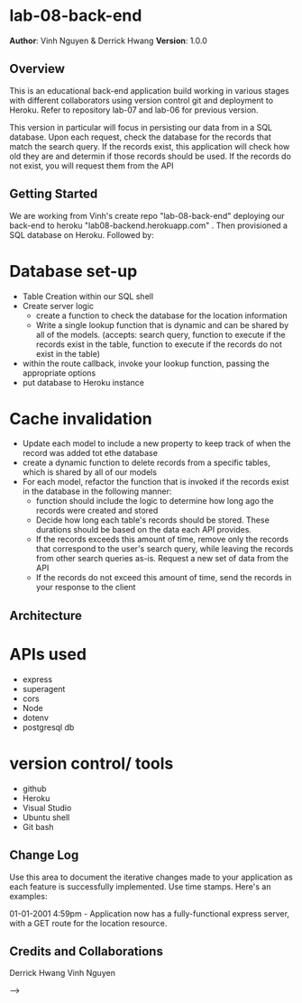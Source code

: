 # lab-08-back-end

**Author**: Vinh Nguyen & Derrick Hwang
**Version**: 1.0.0 

## Overview
This is an educational back-end application build working in various stages with different collaborators using version control git and deployment to Heroku. Refer to repository lab-07 and lab-06 for previous version. 

This version in particular will focus in persisting our data from in a SQL database. Upon each request, check the database for the records that match the search query. If the records exist, this application will check how old they are and determin if those records should be used. If the records do not exist, you will request them from the API

## Getting Started
We are working from Vinh's create repo "lab-08-back-end" deploying our back-end to heroku "lab08-backend.herokuapp.com" . Then provisioned a SQL database on Heroku. Followed by:
 
 # Database set-up
 * Table Creation within our SQL shell
 * Create server logic
    * create a function to check the database for the location information
    * Write a single lookup function that is dynamic and can be shared by all of the models. (accepts: search query, function to execute if the records exist in the table, function to execute if the records do not exist in the table)
 * within the route callback, invoke your lookup function, passing the appropriate options
 * put database to Heroku instance
 # Cache invalidation
 * Update each model to include a new property to keep track of when the record was added tot ethe database
 * create a dynamic function to delete records from a specific tables, which is shared by all of our models
 * For each model, refactor the function that is invoked if the records exist in the database in the following manner:
    * function should include the logic to determine how long ago the records were created and stored
    * Decide how long each table's records should be stored. These durations should be based on the data each API provides. 
    * If the records exceeds this amount of time, remove only the records that correspond to the user's search query, while leaving the records from other search queries as-is. Request a new set of data from the API
    * If the records do not exceed this amount of time, send the records in your response to the client



## Architecture
# APIs used
* express
* superagent
* cors
* Node
* dotenv
* postgresql db

# version control/ tools
* github
* Heroku
* Visual Studio
* Ubuntu shell 
* Git bash


## Change Log
Use this area to document the iterative changes made to your application as each feature is successfully implemented. Use time stamps. Here's an examples:

01-01-2001 4:59pm - Application now has a fully-functional express server, with a GET route for the location resource.

## Credits and Collaborations
Derrick Hwang
Vinh Nguyen

-->
